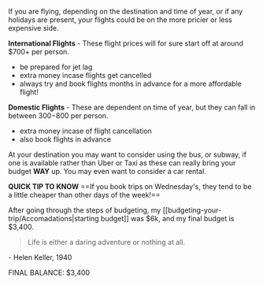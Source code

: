If you are flying, depending on the destination and time of year, or if any holidays are present, your flights could be on the more pricier or less expensive side. 

**International Flights** - These flight prices will for sure start off at around $700+ per person.
- be prepared for jet lag
- extra money incase flights get cancelled
- always try and book flights months in advance for a more affordable flight!

**Domestic Flights** - These are dependent on time of year, but they can fall in between $300-$800 per person.
- extra money incase of flight cancellation
- also book flights in advance

At your destination you may want to consider using the bus, or subway, if one is available rather than Uber or Taxi as these can really bring your budget **WAY** up. 
You may even want to consider a car rental. 

**QUICK TIP TO KNOW**
==If you book trips on Wednesday's, they tend to be a little cheaper than other days of the week!==

After going through the steps of budgeting, my [[budgeting-your-trip/Accomadations|starting budget]] was $6k, and my final budget is $3,400. 




> Life is either a daring adventure or nothing at all.

\- Helen Keller, 1940




FINAL BALANCE: $3,400



